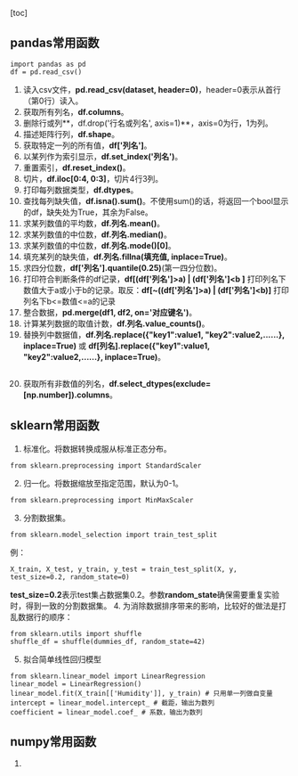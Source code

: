 [toc]
## pandas常用函数  
```
import pandas as pd  
df = pd.read_csv()
```
1. 读入csv文件，**pd.read_csv(dataset, header=0)**，header=0表示从首行（第0行）读入。
2. 获取所有列名，**df.columns**。
3. 删除行或列**，df.drop('行名或列名', axis=1)**，axis=0为行，1为列。
4. 描述矩阵行列，**df.shape**。
5. 获取特定一列的所有值，**df['列名']**。
6. 以某列作为索引显示，**df.set_index('列名')**。
7. 重置索引，**df.reset_index()**。
8. 切片，**df.iloc[0:4, 0:3]**，切片4行3列。
9. 打印每列数据类型，**df.dtypes**。
10. 查找每列缺失值，**df.isna().sum()**。不使用sum()的话，将返回一个bool显示的df，缺失处为True，其余为False。
11. 求某列数值的平均数，**df.列名.mean()**。
12. 求某列数值的中位数，**df.列名.median()**。
13. 求某列数值的中位数，**df.列名.mode()[0]**。
14. 填充某列的缺失值，**df.列名.fillna(填充值, inplace=True)**。
15. 求四分位数，**df['列名'].quantile(0.25)**(第一四分位数)。
16. 打印符合判断条件的df记录，**df[(df['列名']>a) | (df['列名']<b ]** 打印列名下数值大于a或小于b的记录。取反：**df[~((df['列名']>a) | (df['列名']<b)]** 打印列名下b<=数值<=a的记录
17. 整合数据，**pd.merge(df1, df2, on='对应键名')**。
18. 计算某列数据的取值计数，**df.列名.value_counts()**。
19. 替换列中数据值，**df.列名.replace({"key1":value1, "key2":value2,......}, inplace=True)** 或 **df[列名].replace({"key1":value1, "key2":value2,......}, inplace=True)**。
```
```
20. 获取所有非数值的列名，**df.select_dtypes(exclude=[np.number]).columns**。


## sklearn常用函数
 1. 标准化。将数据转换成服从标准正态分布。
 ```
 from sklearn.preprocessing import StandardScaler
 ```
 2. 归一化。将数据缩放至指定范围，默认为0-1。
 ```
 from sklearn.preprocessing import MinMaxScaler
 ```
 3.  分割数据集。
 ```
 from sklearn.model_selection import train_test_split
 ```
 例：
 ```
 X_train, X_test, y_train, y_test = train_test_split(X, y, test_size=0.2, random_state=0)
 ```
 **test_size=0.2**表示test集占数据集0.2。参数**random_state**确保需要重复实验时，得到一致的分割数据集。
 4. 为消除数据排序带来的影响，比较好的做法是打乱数据行的顺序：
 ```
 from sklearn.utils import shuffle
 shuffle_df = shuffle(dummies_df, random_state=42)
 ```
 5.  拟合简单线性回归模型
```
from sklearn.linear_model import LinearRegression
linear_model = LinearRegression()
linear_model.fit(X_train[['Humidity']], y_train) # 只用单一列做自变量
intercept = linear_model.intercept_ # 截距，输出为数列
coefficient = linear_model.coef_ # 系数，输出为数列
```



## numpy常用函数
1. 